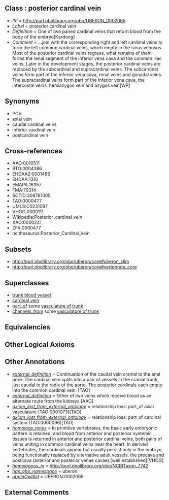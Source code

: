
## Class : posterior cardinal vein

 * *IRI* = http://purl.obolibrary.org/obo/UBERON_0002065
 * *Label* = posterior cardinal vein
 * *Definition* = One of two paired cardinal veins that return blood from the body of the embryo[Kardong]
 * *Comment* = ...join with the corresponding right and left cardinal veins to form the left common cardinal veins, which empty in the sinus venosus. Most of the posterior cardinal veins regress, what remains of them forms the renal segment of the inferior vena cava and the common iliac veins. Later in the development stages, the posterior cardinal veins are replaced by the subcardinal and supracardinal veins. The subcardinal veins form part of the inferior vena cava, renal veins and gonadal veins. The supracardinal veins form part of the inferior vena cava, the intercostal veins, hemiazygos vein and azygos vein[WP]

## Synonyms

 * PCV
 * axial vein
 * caudal cardinal veins
 * inferior cardinal vein
 * postcardinal vein

## Cross-references

 * AAO:0010511
 * BTO:0004386
 * EHDAA2:0001486
 * EHDAA:1316
 * EMAPA:16357
 * FMA:70314
 * SCTID:308781005
 * TAO:0000477
 * UMLS:C0231087
 * VHOG:0000111
 * Wikipedia:Posterior_cardinal_vein
 * XAO:0000241
 * ZFA:0000477
 * ncithesaurus:Posterior_Cardinal_Vein

## Subsets

 * http://purl.obolibrary.org/obo/uberon/core#uberon_slim
 * http://purl.obolibrary.org/obo/uberon/core#vertebrate_core

## Superclasses

 * [trunk blood vessel](../../UBERON/13/UBERON_0003513.md)
 * [cardinal vein](../../UBERON/44/UBERON_0004344.md)
 * [part_of](../../BFO/50/BFO_0000050.md) some [vasculature of trunk](../../UBERON/01/UBERON_0002201.md)
 * [channels_from](../../core#channels/om/core#channels_from.md) some [vasculature of trunk](../../UBERON/01/UBERON_0002201.md)

## Equivalencies


## Other Logical Axioms


## Other Annotations

 * *[external_definition](../../UBPROP/01/UBPROP_0000001.md)* = Continuation of the caudal vein cranial to the anal pore. The cardinal vein splits into a pair of vessels in the cranial trunk, just caudal to the radix of the aorta. The posterior cardinals each empty into the common cardinal vein.  [TAO]
 * *[external_definition](../../UBPROP/01/UBPROP_0000001.md)* = Either of two veins which receive blood as an alternate route from the kidneys.[AAO]
 * *[axiom_lost_from_external_ontology](../../UBPROP/02/UBPROP_0000002.md)* = relationship loss: part_of axial vasculature (TAO:0001073)[TAO]
 * *[axiom_lost_from_external_ontology](../../UBPROP/02/UBPROP_0000002.md)* = relationship loss: part_of cardinal system (TAO:0000096)[TAO]
 * *[homology_notes](../../UBPROP/03/UBPROP_0000003.md)* = In primitive vertebrates, the basic early embryonic pattern is retained, and blood from anterior and posterior systemic tissues is returned in anterior and posterior cardinal veins, both pairs of veins uniting in common cardinal veins near the heart. In derived vertebrates, the cardinals appear but usually persist only in the embryo, being functionally replaced by alternative adult vessels, the precava and postcava (anterior and posterior venae cavae).[well established][VHOG]
 * *[homologous_in](../../core#homologous/in/core#homologous_in.md)* = http://purl.obolibrary.org/obo/NCBITaxon_7742
 * *[has_obo_namespace](../../ce/oboInOwl#hasOBONamespace.md)* = uberon
 * *[oboInOwl#id](../../id/oboInOwl#id.md)* = UBERON:0002065

## External Comments

